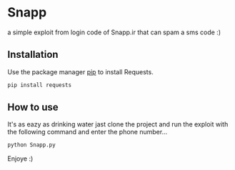 # Snapp
a simple exploit from login code of Snapp.ir that can spam a sms code :)

## Installation

Use the package manager [pip](https://pip.pypa.io/en/stable/) to install Requests.

```bash
pip install requests
```
## How to use

It's as eazy as drinking water jast clone the project and run the exploit with the following command and enter the phone number...
```bash
python Snapp.py
```
Enjoye :)


